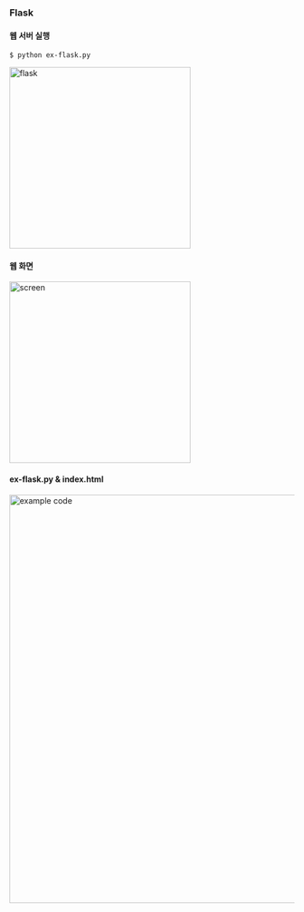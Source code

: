 ### Flask

#### 웹 서버 실행
```shell
$ python ex-flask.py 
```
<img width="320" alt="flask" src="https://github.com/sanglim00/WebServerFramwork/assets/54923245/590b91e3-8653-43fe-89e6-09303ccb8b8c">


#### 웹 화면
<img width="320" alt="screen" src="https://github.com/sanglim00/WebServerFramwork/assets/54923245/e8d417ca-4906-49b0-abff-441699cfccf6">

#### ex-flask.py & index.html

<img width="720" alt="example code" src="https://github.com/sanglim00/WebServerFramwork/assets/54923245/4af017e1-7356-4a55-9b3d-c27906c1933c">
